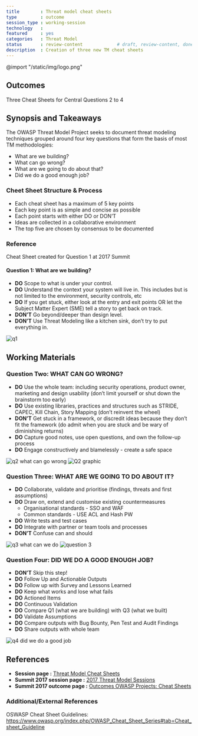 ```yaml
---
title        : Threat model cheat sheets
type         : outcome
session_type : working-session   
technology   :
featured     : yes
categories   : Threat Model                    
status       : review-content             # draft, review-content, done
description  : Creation of three new TM cheat sheets
---
```


@import "/static/img/logo.png"

## Outcomes
Three Cheat Sheets for Central Questions 2 to 4

## Synopsis and Takeaways 

The OWASP Threat Model Project seeks to document threat modeling techniques grouped around four key questions that form the basis of most TM methodologies:

- What are we building?
- What can go wrong?
- What are we going to do about that?
- Did we do a good enough job?

### Cheet Sheet Structure & Process

- Each cheat sheet has a maximum of 5 key points
- Each key point is as simple and concise as possible
- Each point starts with either DO or DON’T
- Ideas are collected in a collaborative environment
- The top five are chosen by consensus to be documented

### Reference
Cheat Sheet created for Question 1 at 2017 Summit

#### Question 1: What are we building?

- **DO** Scope to what is under your control.
- **DO** Understand the context your system will live in. This includes but is not limited to the environment, security controls, etc
- **DO** If you get stuck, either look at the entry and exit points OR let the Subject Matter Expert (SME) tell a story to get back on track.
- **DON’T** Go beyond/deeper than design level.
- **DON’T** Use Threat Modeling like a kitchen sink, don’t try to put everything in.

![q1](https://user-images.githubusercontent.com/39884432/41194889-2c6d9e80-6c23-11e8-8bac-88235c5423cd.jpg)

## Working Materials

### Question Two: WHAT CAN GO WRONG?

- **DO** Use the whole team: including security operations, product owner, marketing and design usability (don’t limit yourself or shut down the brainstorm too early)
- **DO** Use existing libraries, practices and structures such as STRIDE, CAPEC, Kill Chain, Story Mapping (don’t reinvent the wheel)
- **DON’T** Get stuck in a framework, or discredit ideas because they don’t fit the framework (do admit when you are stuck and be wary of diminishing returns)
- **DO** Capture good notes, use open questions, and own the follow-up process 
- **DO** Engage constructively and blamelessly - create a safe space 

![q2 what can go wrong](https://user-images.githubusercontent.com/39884432/41194977-14b4d3f6-6c25-11e8-8458-2c6747bd266c.jpg)
![Q2 graphic](https://user-images.githubusercontent.com/39884432/41194945-372503ee-6c24-11e8-99f8-89847d3efd46.jpg)

### Question Three: WHAT ARE WE GOING TO DO ABOUT IT?

- **DO** Collaborate, validate and prioritise (findings, threats and first assumptions)
- **DO** Draw on, extend and customise existing countermeasures
  - Organisational standards - SSO and WAF
  - Common standards - USE ACL and Hash PW
- **DO** Write tests and test cases
- **DO** Integrate with partner or team tools and processes
- **DON’T** Confuse can and should

![q3 what can we do](https://user-images.githubusercontent.com/39884432/41195029-2aee353a-6c26-11e8-995a-247bbfe62865.jpg)
![question 3](https://user-images.githubusercontent.com/39884432/41195031-3b61ad3e-6c26-11e8-92ee-268e15de0a7b.jpg)


### Question Four: DID WE DO A GOOD ENOUGH JOB?

- **DON’T** Skip this step!
- **DO** Follow Up and Actionable Outputs
- **DO** Follow up with Survey and Lessons Learned
- **DO** Keep what works and lose what fails
- **DO** Actioned Items
- **DO** Continuous Validation
- **DO** Compare Q1 (what we are building) with Q3 (what we built)
- **DO** Validate Assumptions
- **DO** Compare outputs with Bug Bounty, Pen Test and Audit Findings
- **DO** Share outputs with whole team

![q4 did we do a good job](https://user-images.githubusercontent.com/39884432/41195046-80e7b3b2-6c26-11e8-8964-be83aff3f56d.jpg)


## References 

- **Session page :** [Threat Model Cheat Sheets](https://open-security-summit.org/tracks/threat-model/working-sessions/tm-cheatsheets/)
- **Summit 2017 session page :** [2017 Threat Model Sessions](https://owaspsummit.org/Working-Sessions/Threat-Model/index.html)
- **Summit 2017 outcome page :** [Outcomes OWASP Projects: Cheat Sheets](https://owaspsummit.org/Outcomes/Owasp-Projects/Cheatsheets.html)

### Additional/External References
OSWASP Cheat Sheet Guidelines: https://www.owasp.org/index.php/OWASP_Cheat_Sheet_Series#tab=Cheat_sheet_Guideline

